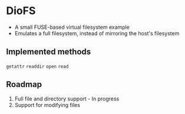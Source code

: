 # DioFS
- A small FUSE-based virtual filesystem example
- Emulates a full filesystem, instead of mirroring the host's filesystem

## Implemented methods
`getattr`
`readdir`
`open`
`read`

## Roadmap
1. Full file and directory support - In progress
2. Support for modifying files
